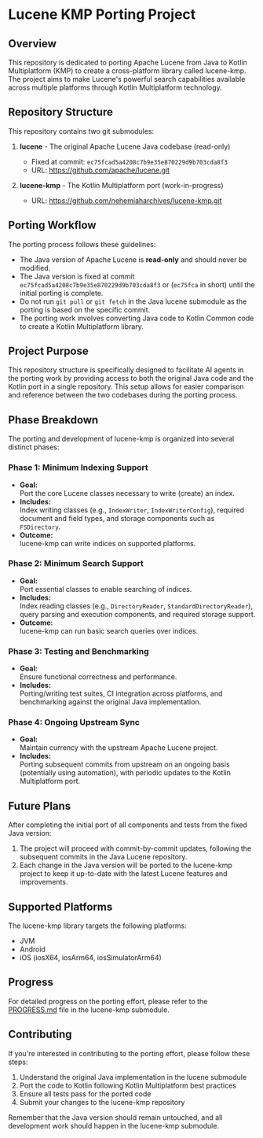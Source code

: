 # Lucene KMP Porting Project

## Overview

This repository is dedicated to porting Apache Lucene from Java to Kotlin Multiplatform (KMP) to create a cross-platform library called lucene-kmp. The project aims to make Lucene's powerful search capabilities available across multiple platforms through Kotlin Multiplatform technology.

## Repository Structure

This repository contains two git submodules:

1. **lucene** - The original Apache Lucene Java codebase (read-only)
   - Fixed at commit: `ec75fcad5a4208c7b9e35e870229d9b703cda8f3`
   - URL: https://github.com/apache/lucene.git

2. **lucene-kmp** - The Kotlin Multiplatform port (work-in-progress)
   - URL: https://github.com/nehemiaharchives/lucene-kmp.git

## Porting Workflow

The porting process follows these guidelines:

- The Java version of Apache Lucene is **read-only** and should never be modified.
- The Java version is fixed at commit `ec75fcad5a4208c7b9e35e870229d9b703cda8f3` or (`ec75fca` in short) until the initial porting is complete.
- Do not run `git pull` or `git fetch` in the Java lucene submodule as the porting is based on the specific commit.
- The porting work involves converting Java code to Kotlin Common code to create a Kotlin Multiplatform library.

## Project Purpose

This repository structure is specifically designed to facilitate AI agents in the porting work by providing access to both the original Java code and the Kotlin port in a single repository. This setup allows for easier comparison and reference between the two codebases during the porting process.

## Phase Breakdown

The porting and development of lucene-kmp is organized into several distinct phases:

### **Phase 1: Minimum Indexing Support**

- **Goal:**  
  Port the core Lucene classes necessary to write (create) an index.
- **Includes:**  
  Index writing classes (e.g., `IndexWriter`, `IndexWriterConfig`), required document and field types, and storage components such as `FSDirectory`.
- **Outcome:**  
  lucene-kmp can write indices on supported platforms.

### **Phase 2: Minimum Search Support**

- **Goal:**  
  Port essential classes to enable searching of indices.
- **Includes:**  
  Index reading classes (e.g., `DirectoryReader`, `StandardDirectoryReader`), query parsing and execution components, and required storage support.
- **Outcome:**  
  lucene-kmp can run basic search queries over indices.

### **Phase 3: Testing and Benchmarking**

- **Goal:**  
  Ensure functional correctness and performance.
- **Includes:**  
  Porting/writing test suites, CI integration across platforms, and benchmarking against the original Java implementation.

### **Phase 4: Ongoing Upstream Sync**

- **Goal:**  
  Maintain currency with the upstream Apache Lucene project.
- **Includes:**  
  Porting subsequent commits from upstream on an ongoing basis (potentially using automation), with periodic updates to the Kotlin Multiplatform port.


## Future Plans

After completing the initial port of all components and tests from the fixed Java version:

1. The project will proceed with commit-by-commit updates, following the subsequent commits in the Java Lucene repository.
2. Each change in the Java version will be ported to the lucene-kmp project to keep it up-to-date with the latest Lucene features and improvements.

## Supported Platforms

The lucene-kmp library targets the following platforms:
- JVM
- Android
- iOS (iosX64, iosArm64, iosSimulatorArm64)

## Progress

For detailed progress on the porting effort, please refer to the [PROGRESS.md](lucene-kmp/PROGRESS.md) file in the lucene-kmp submodule.

## Contributing

If you're interested in contributing to the porting effort, please follow these steps:

1. Understand the original Java implementation in the lucene submodule
2. Port the code to Kotlin following Kotlin Multiplatform best practices
3. Ensure all tests pass for the ported code
4. Submit your changes to the lucene-kmp repository

Remember that the Java version should remain untouched, and all development work should happen in the lucene-kmp submodule.
